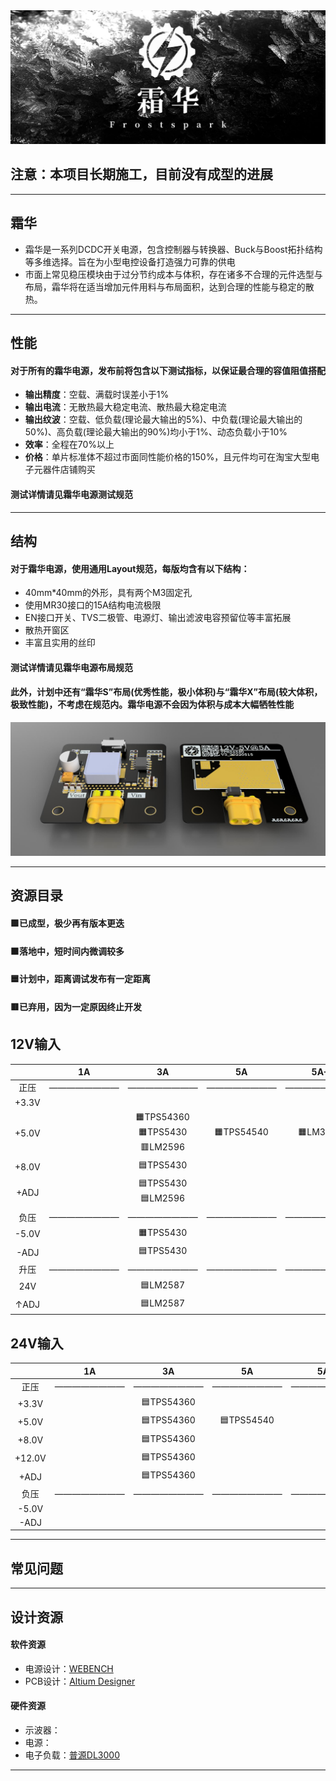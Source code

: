 
<img src="./2.Docs/Images/Frostspark02.jpg">

## **注意：本项目长期施工，目前没有成型的进展**

---
## **霜华**
- 霜华是一系列DCDC开关电源，包含控制器与转换器、Buck与Boost拓扑结构等多维选择。旨在为小型电控设备打造强力可靠的供电
- 市面上常见稳压模块由于过分节约成本与体积，存在诸多不合理的元件选型与布局，霜华将在适当增加元件用料与布局面积，达到合理的性能与稳定的散热。
---
## **性能**
#### 对于所有的霜华电源，发布前将包含以下测试指标，以保证最合理的容值阻值搭配
- **输出精度**：空载、满载时误差小于1%
- **输出电流**：无散热最大稳定电流、散热最大稳定电流
- **输出纹波**：空载、低负载(理论最大输出的5%)、中负载(理论最大输出的50%)、高负载(理论最大输出的90%)均小于1%、动态负载小于10%
- **效率**：全程在70%以上
- **价格**：单片标准体不超过市面同性能价格的150%，且元件均可在淘宝大型电子元器件店铺购买
#### 测试详情请见霜华电源测试规范
---
## **结构**
#### 对于霜华电源，使用通用Layout规范，每版均含有以下结构：
- 40mm*40mm的外形，具有两个M3固定孔
- 使用MR30接口的15A结构电流极限
- EN接口开关、TVS二极管、电源灯、输出滤波电容预留位等丰富拓展
- 散热开窗区
- 丰富且实用的丝印
#### 测试详情请见霜华电源布局规范
#### 此外，计划中还有“霜华S”布局(优秀性能，极小体积)与“霜华X”布局(较大体积，极致性能)，不考虑在规范内。霜华电源不会因为体积与成本大幅牺牲性能

<img src="./2.Docs/Images/Frostspark03.jpg">

---
## **资源目录**
#### 🟩已成型，极少再有版本更迭
#### 🟧落地中，短时间内微调较多
#### 🟦计划中，距离调试发布有一定距离
#### 🟥已弃用，因为一定原因终止开发

<h2>12V输入 </h2>


|   	    |1A 	    |3A         |5A         |5A+        |
|:---:      |:---:	    |:---:	    |:---:	    |:---:	    |
|正压|————————|————————|————————|————————|
| +3.3V     |   	    |   	    |   	    |   	    |
| +5.0V     |   	    |🟧TPS54360<br>🟧TPS5430<br>🟥LM2596|🟧TPS54540|🟧LM3150   	    |
| +8.0V     |   	    |🟦TPS5430   	    |   	    |   	    |
| +ADJ      |   	    |🟦TPS5430<br>🟦LM2596|   	    |   	    |
|负压|————————|————————|————————|————————|
| -5.0V     |   	    |🟧TPS5430   	    |   	    |   	    |
| -ADJ      |   	    |🟦TPS5430   	    |   	    |   	    |
|升压|————————|————————|———————— |————————|
| 24V       |   	    |🟦LM2587  	    |   	    |   	    |
| ↑ADJ      |   	    |🟦LM2587  	    |   	    |   	    |


<h2>24V输入 </h2>

|   	|1A 	    |3A         |5A         |5A+        |
|:---:	|:---:	    |:---:	    |:---:	    |:---:	    |
| 正压  |————————   	    |————————   	    |————————   	    |————————   	    |
| +3.3V |   	    |🟦TPS54360    	    |   	    |   	    |
| +5.0V |   	    |🟦TPS54360    	    |🟦TPS54540           |   	    |
| +8.0V |   	    |🟦TPS54360    	    |   	    |   	    |
| +12.0V|   	    |🟦TPS54360    	    |   	    |   	    |
| +ADJ  |   	    |🟦TPS54360    	    |   	    |   	    |
| 负压  |————————   	    |————————   	    |———————— |————————|  
| -5.0V |   	    |   	    |   	    |   	    |
| -ADJ  |   	    |   	    |   	    |   	    |


---
## **常见问题**

---
## **设计资源**
#### 软件资源
- 电源设计：[WEBENCH]("https://www.ti.com.cn/zh-cn/design-resources/design-tools-simulation/webench-power-designer.html")
- PCB设计：[Altium Designer]("https://www.altium.com.cn/altium-designer/")
#### 硬件资源
- 示波器：[]("")
- 电源：[]("")
- 电子负载：[普源DL3000]("https://rigol.com/products/DL_Detail/DL3000")
---
